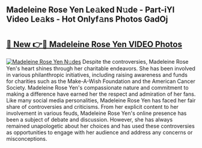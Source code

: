 ## Madeleine Rose Yen Le𝚊ked N𝚞de - Part-iYI Video Le𝚊ks - Hot Onlyf𝚊ns Photos GadOj

# <h2><a href="http://ac11922.deff.icu/?id=Madeleine+Rose+Yen">🔗 New 👉🔴 Madeleine Rose Yen VIDEO Photos</a></h2>

[![Madeleine Rose Yen N𝚞des](https://i.imgur.com/rIISA9y.gif)](http://ac11922.deff.icu/?id=Madeleine+Rose+Yen)
Despite the controversies, Madeleine Rose Yen's heart shines through her charitable endeavors. She has been involved in various philanthropic initiatives, including raising awareness and funds for charities such as the Make-A-Wish Foundation and the American Cancer Society. Madeleine Rose Yen's compassionate nature and commitment to making a difference have earned her the respect and admiration of her fans. Like many social media personalities, Madeleine Rose Yen has faced her fair share of controversies and criticisms. From her explicit content to her involvement in various feuds, Madeleine Rose Yen's online presence has been a subject of debate and discussion. However, she has always remained unapologetic about her choices and has used these controversies as opportunities to engage with her audience and address any concerns or misconceptions.
